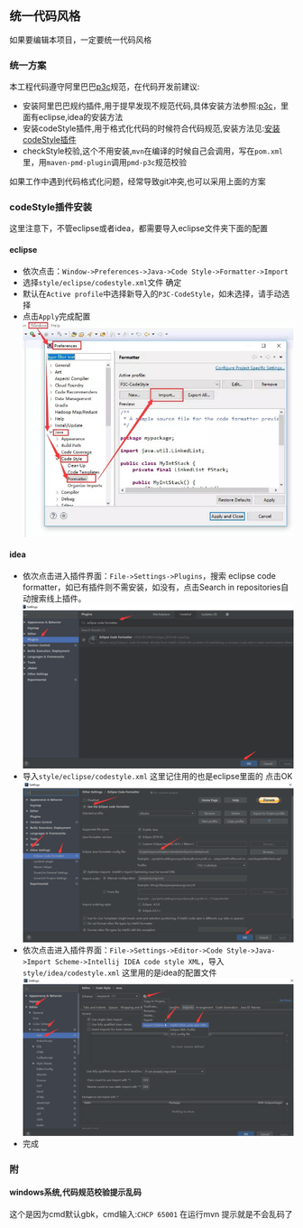 ## 统一代码风格
如果要编辑本项目，一定要统一代码风格
### 统一方案
本工程代码遵守阿里巴巴[p3c](https://github.com/alibaba/p3c)规范，在代码开发前建议:
* 安装阿里巴巴规约插件,用于提早发现不规范代码,具体安装方法参照:[p3c](https://github.com/alibaba/p3c)，里面有eclipse,idea的安装方法
* 安装codeStyle插件,用于格式化代码的时候符合代码规范,安装方法见:[安装codeStyle插件](#codeStyleInstall)
* checkStyle校验,这个不用安装,`mvn`在编译的时候自己会调用，写在`pom.xml`里，用`maven-pmd-plugin`调用`pmd-p3c`规范校验

如果工作中遇到代码格式化问题，经常导致git冲突,也可以采用上面的方案
### codeStyle插件安装<span id="codeStyleInstall"/>
这里注意下，不管eclipse或者idea，都需要导入eclipse文件夹下面的配置
#### eclipse
* 依次点击：`Window->Preferences->Java->Code Style->Formatter->Import`
* 选择`style/eclipse/codestyle.xml`文件 确定
* 默认在`Active profile`中选择新导入的`P3C-CodeStyle`，如未选择，请手动选择
* 点击`Apply`完成配置
![step](../img/style/eclipse/step.jpg)
#### idea
* 依次点击进入插件界面：`File->Settings->Plugins`，搜索 eclipse code formatter，如已有插件则不需安装，如没有，点击Search in repositories自动搜索线上插件。
![step1](../img/style/idea/step1.png)
* 导入`style/eclipse/codestyle.xml` 这里记住用的也是eclipse里面的 点击OK
![step1](../img/style/idea/step2.png)
* 依次点击进入插件界面：`File->Settings->Editor->Code Style->Java->Import Scheme->Intellij IDEA code style XML`，导入`style/idea/codestyle.xml` 这里用的是idea的配置文件
![step1](../img/style/idea/step3.png)
* 完成

### 附
#### windows系统,代码规范校验提示乱码
这个是因为cmd默认gbk，cmd输入:`CHCP 65001` 在运行mvn 提示就是不会乱码了